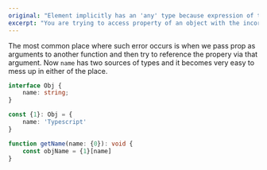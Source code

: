 ```yaml
---
original: "Element implicitly has an 'any' type because expression of type '{0}' can't be used to index type '{1}'."
excerpt: "You are trying to access property of an object with the incorrect type. "
---
```


The most common place where such error occurs is when we pass prop as arguments to another function and then try to reference the propery via that argument. Now `name` has two sources of types and it becomes very easy to mess up in either of the place. 

```ts
interface Obj {
    name: string;
}

const {1}: Obj = {
    name: 'Typescript'
}

function getName(name: {0}): void {
    const objName = {1}[name]
}
```  
